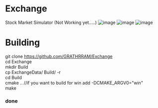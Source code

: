 # Exchange
Stock Market Simulator (Not Working yet.....)
![image](https://github.com/user-attachments/assets/3cb0016e-4d5d-4ab7-b5f0-f70b4a399b17)
![image](https://github.com/user-attachments/assets/f024f597-955a-4f18-9105-bc37bd985dc0)
![image](https://github.com/user-attachments/assets/de45be66-1153-4d64-8ac1-955bcd3a34a3)
</br>
# Building
git clone https://github.com/GRATHRRAM/Exchange</br>
cd Exchange</br>
mkdir Build</br>
cp ExchangeData/ Build/ -r</br>
cd Build</br>
cmake ..   //if you want to build for win add -DCMAKE_ARGV0="win"</br>
make</br>
### done
